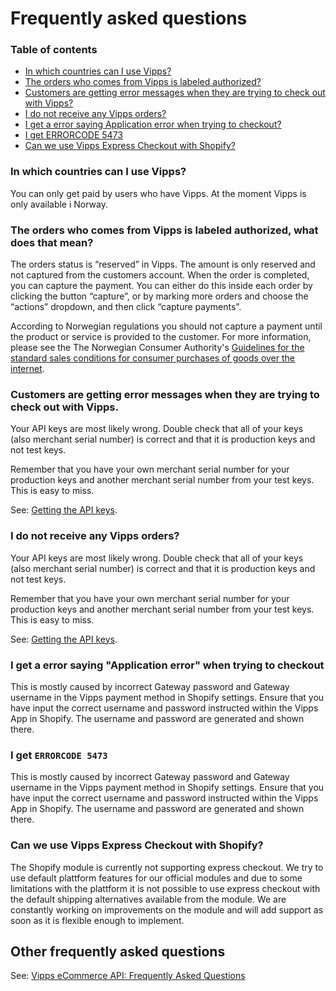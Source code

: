 # Frequently asked questions

### Table of contents

- [In which countries can I use Vipps?](#in-which-countries-can-i-use-vipps)
- [The orders who comes from Vipps is labeled authorized?](#the-orders-who-comes-from-vipps-is-labeled-authorized-what-does-that-mean)
- [Customers are getting error messages when they are trying to check out with Vipps?](#customers-are-getting-error-messages-when-they-are-trying-to-check-out-with-vipps)
- [I do not receive any Vipps orders?](#i-do-not-receive-any-vipps-orders)
- [I get a error saying Application error when trying to checkout?](#i-get-a-error-saying-application-error-when-trying-to-checkout)
- [I get ERRORCODE 5473](#i-get-errorcode-5473)
- [Can we use Vipps Express Checkout with Shopify?](#can-we-use-vipps-express-checkout-with-shopify)


### In which countries can I use Vipps?

You can only get paid by users who have Vipps. At the moment Vipps is only available i Norway.

### The orders who comes from Vipps is labeled authorized, what does that mean?

The orders status is “reserved” in Vipps. The amount is only reserved and not
captured from the customers account. When the order is completed, you can capture
the payment. You can either do this inside each order by clicking the button
“capture”, or by marking more orders and choose the “actions” dropdown, and then click “capture payments”.

According to Norwegian regulations you should not capture a payment until the
product or service is provided to the customer. For more information,
please see the The Norwegian Consumer Authority's
[Guidelines for the standard sales conditions for consumer purchases of goods over the internet](https://www.forbrukertilsynet.no/english/guidelines/guidelines-the-standard-sales-conditions-consumer-purchases-of-goods-the-internet).

### Customers are getting error messages when they are trying to check out with Vipps.

Your API keys are most likely wrong. Double check that all of your keys
(also merchant serial number) is correct and that it is production keys
and not test keys.

Remember that you have your own merchant serial number for your production
keys and another merchant serial number from your test keys.
This is easy to miss.

See:
[Getting the API keys](https://github.com/vippsas/vipps-developers/blob/master/vipps-getting-started.md#getting-the-api-keys).

### I do not receive any Vipps orders?

Your API keys are most likely wrong. Double check that all of your keys
(also merchant serial number) is correct and that it is production keys
and not test keys.

Remember that you have your own merchant serial number for your production
keys and another merchant serial number from your test keys.
This is easy to miss.

See:
[Getting the API keys](https://github.com/vippsas/vipps-developers/blob/master/vipps-getting-started.md#getting-the-api-keys).

### I get a error saying "Application error" when trying to checkout

This is mostly caused by incorrect Gateway password and Gateway username in the
Vipps payment method in Shopify settings. Ensure that you have input the
correct username and password instructed within the Vipps App in Shopify.
The username and password are generated and shown there.

### I get `ERRORCODE 5473`

This is mostly caused by incorrect Gateway password and Gateway username in the
Vipps payment method in Shopify settings. Ensure that you have input the
correct username and password instructed within the Vipps App in Shopify.
The username and password are generated and shown there.

### Can we use Vipps Express Checkout with Shopify?
The Shopify module is currently not supporting express checkout. We try to use default plattform features for our official modules and due to some limitations with the plattform it is not possible to use express checkout with the default shipping alternatives available from the module. We are constantly working on improvements on the module and will add support as soon as it is flexible enough to implement. 

## Other frequently asked questions

See:
[Vipps eCommerce API: Frequently Asked Questions](https://github.com/vippsas/vipps-ecom-api/blob/master/vipps-ecom-api-faq.md#what-is-the-difference-between-reserve-capture-and-direct-capture)

